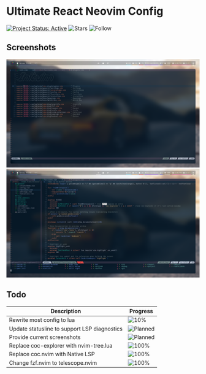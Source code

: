 # Ultimate React Neovim Config

[![Project Status: Active](https://www.repostatus.org/badges/latest/active.svg)](https://www.repostatus.org/#active)
![Stars](https://img.shields.io/github/stars/ecosse3/nvim?label=%E2%AD%90%20Stars)
![Follow](https://img.shields.io/github/followers/ecosse3?label=Please%20follow%20%20to%20support%20my%20work&style=social)

## Screenshots

![Neovim](./screenshots/1.png)
![Neovim](./screenshots/2.png)

## Todo

| Description                                  | Progress                                                           |
|----------------------------------------------|--------------------------------------------------------------------|
| Rewrite most config to lua                   | ![10%](https://progress-bar.dev/10/?title=progress)                |
| Update statusline to support LSP diagnostics | ![Planned](https://progress-bar.dev/0/?title=planned&color=b8860b) |
| Provide current screenshots                  | ![Planned](https://progress-bar.dev/0/?title=planned&color=b8860b) |
| Replace coc-explorer with nvim-tree.lua      | ![100%](https://progress-bar.dev/100/?title=done&color=555555)     |
| Replace coc.nvim with Native LSP             | ![100%](https://progress-bar.dev/100/?title=done&color=555555)     |
| Change fzf.nvim to telescope.nvim            | ![100%](https://progress-bar.dev/100/?title=done&color=555555)     |

